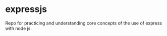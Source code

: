 # expressjs
Repo for practicing and understanding core concepts of the use of express with node js. 
